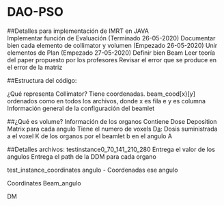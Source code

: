 # DAO-PSO

##Detalles para implementación de IMRT en JAVA    
Implementar función de Evaluación (Terminado 26-05-2020)
Documentar bien cada elemento de collimator y volumen (Empezado 26-05-2020)
Unir elementos de Plan (Empezado 27-05-2020)
Definir bien Beam 
Leer teoría del paper propuesto por los profesores
Revisar el error que se produce en el error de la matriz


##Estructura del código:

¿Qué representa Collimator?
Tiene coordenadas.
beam_cood[x}[y] ordenados como en todos los archivos, donde x es fila e y es columna
Información general de la configuración del beamlet


##¿Qué es volume?
Información de los organos
Contiene Dose Deposition Matrix para cada angulo
Tiene el numero de voxels
D[a](k,b): Dosis suministrada a el voxel K de los organos por el beamlet b en el angulo A

##Detalles archivos:
testinstance0_70_141_210_280
Entrega el valor de los angulos
Entrega el path de la DDM para cada organo

test_instance_coordinates
    angulo - Coordenadas ese angulo

Coordinates Beam_angulo

DM
